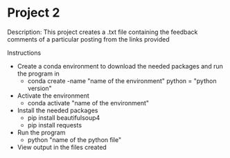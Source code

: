 # Project 2
Description:
    This project creates a .txt file containing the feedback comments of a particular posting from the links provided

Instructions
- Create a conda environment to download the needed packages and run the program in
    - conda create -name "name of the environment" python = "python version"
- Activate the environment
    - conda activate "name of the environment"
- Install the needed packages
    - pip install beautifulsoup4
    - pip install requests
- Run the program
    - python "name of the python file"
 - View output in the files created
